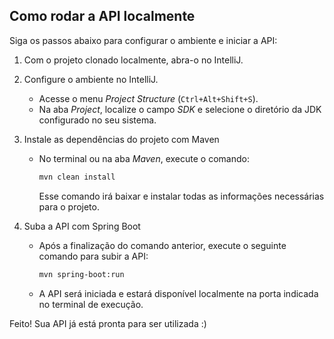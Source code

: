 ## Como rodar a API localmente

Siga os passos abaixo para configurar o ambiente e iniciar a API:

1. Com o projeto clonado localmente, abra-o no IntelliJ.

2. Configure o ambiente no IntelliJ.
    - Acesse o menu _Project Structure_ (`Ctrl+Alt+Shift+S`).
    - Na aba _Project_, localize o campo _SDK_ e selecione o diretório da JDK configurado no seu sistema.

4. Instale as dependências do projeto com Maven
    - No terminal ou na aba _Maven_, execute o comando:
      ```bash
      mvn clean install
      ```  
      Esse comando irá baixar e instalar todas as informações necessárias para o projeto.

5. Suba a API com Spring Boot
    - Após a finalização do comando anterior, execute o seguinte comando para subir a API:
      ```bash
      mvn spring-boot:run
      ```  
    - A API será iniciada e estará disponível localmente na porta indicada no terminal de execução.

Feito! Sua API já está pronta para ser utilizada :)
